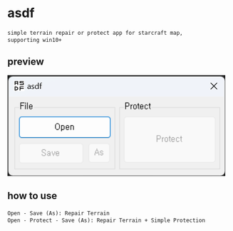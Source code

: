 # asdf
	simple terrain repair or protect app for starcraft map,  
	supporting win10+

## preview
![application preview](/asdf.png)

## how to use
	Open - Save (As): Repair Terrain  
	Open - Protect - Save (As): Repair Terrain + Simple Protection